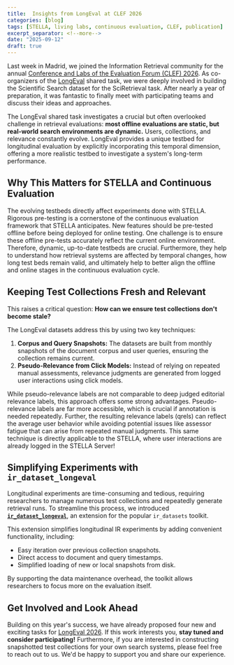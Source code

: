 ```yaml
---
title:  Insights from LongEval at CLEF 2026
categories: [blog]
tags: [STELLA, living labs, continuous evaluation, CLEF, publication]
excerpt_separator: <!--more-->
date: "2025-09-12"
draft: true
---
```


Last week in Madrid, we joined the Information Retrieval community for the annual [Conference and Labs of the Evaluation Forum (CLEF) 2026](https://clef2026.clef-initiative.eu/). As co-organizers of the [LongEval](https://clef-longeval.github.io/) shared task, we were deeply involved in building the Scientific Search dataset for the SciRetrieval task. After nearly a year of preparation, it was fantastic to finally meet with participating teams and discuss their ideas and approaches.

<!--more-->

The LongEval shared task investigates a crucial but often overlooked challenge in retrieval evaluations: **most offline evaluations are static, but real-world search environments are dynamic.** Users, collections, and relevance constantly evolve. LongEval provides a unique testbed for longitudinal evaluation by explicitly incorporating this temporal dimension, offering a more realistic testbed to investigate a system's long-term performance.

## Why This Matters for STELLA and Continuous Evaluation
The evolving testbeds directly affect experiments done with STELLA. Rigorous pre-testing is a cornerstone of the continuous evaluation framework that STELLA anticipates. New features should be pre-tested offline before being deployed for online testing. One challenge is to ensure these offline pre-tests accurately reflect the current online environment. Therefore, dynamic, up-to-date testbeds are crucial. Furthermore, they help to understand how retrieval systems are affected by temporal changes, how long test beds remain valid, and ultimately help to better align the offline and online stages in the continuous evaluation cycle. 

## Keeping Test Collections Fresh and Relevant
This raises a critical question: **How can we ensure test collections don't become stale?**

The LongEval datasets address this by using two key techniques:
1. **Corpus and Query Snapshots:** The datasets are built from monthly snapshots of the document corpus and user queries, ensuring the collection remains current.
2. **Pseudo-Relevance from Click Models:** Instead of relying on repeated manual assessments, relevance judgments are generated from logged user interactions using click models.

While pseudo-relevance labels are not comparable to deep judged editorial relevance labels, this approach offers some strong advantages. Pseudo-relevance labels are far more accessible, which is crucial if annotation is needed repeatedly. Further, the resulting relevance labels (qrels) can reflect the average user behavior while avoiding potential issues like assessor fatigue that can arise from repeated manual judgments. 
This same technique is directly applicable to the STELLA, where user interactions are already logged in the STELLA Server!

## Simplifying Experiments with `ir_dataset_longeval`
Longitudinal experiments are time-consuming and tedious, requiring researchers to manage numerous test collections and repeatedly generate retrieval runs. To streamline this process, we introduced **[`ir_dataset_longeval`](https://github.com/clef-longeval/ir-datasets-longeval)**, an extension for the popular `ir_datasets` toolkit.

This extension simplifies longitudinal IR experiments by adding convenient functionality, including:
- Easy iteration over previous collection snapshots.
- Direct access to document and query timestamps.
- Simplified loading of new or local snapshots from disk.

By supporting the data maintenance overhead, the toolkit allows researchers to focus more on the evaluation itself.

## Get Involved and Look Ahead
Building on this year's success, we have already proposed four new and exciting tasks for [LongEval 2026](https://clef-longeval.github.io/). If this work interests you, **stay tuned and consider participating!**
Furthermore, if you are interested in constructing snapshotted test collections for your own search systems, please feel free to reach out to us. We'd be happy to support you and share our experience.
